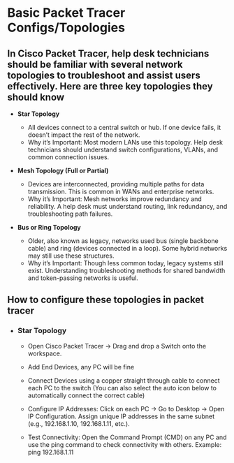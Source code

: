 # Basic Packet Tracer Configs/Topologies

<h2> In Cisco Packet Tracer, help desk technicians should be familiar with several network topologies to troubleshoot and assist users effectively. Here are three key topologies they should know </h2>
  
- <b> Star Topology </b>

  - All devices connect to a central switch or hub. If one device fails, it doesn’t impact the rest of the network.
  - Why it’s Important: Most modern LANs use this topology. Help desk technicians should understand switch configurations, VLANs, and common connection issues.

- <b> Mesh Topology (Full or Partial) </b>

  - Devices are interconnected, providing multiple paths for data transmission. This is common in WANs and enterprise networks.
  - Why it’s Important: Mesh networks improve redundancy and reliability. A help desk must understand routing, link redundancy, and troubleshooting path failures.

- <b> Bus or Ring Topology </b>

  - Older, also known as legacy, networks used bus (single backbone cable) and ring (devices connected in a loop). Some hybrid networks may still use these structures.
  - Why it’s Important: Though less common today, legacy systems still exist. Understanding troubleshooting methods for shared bandwidth and token-passing networks is useful.
 
<H2> How to configure these topologies in packet tracer </H2>

 -  <h3> Star Topology </h3>

    - Open Cisco Packet Tracer → Drag and drop a Switch onto the workspace.

    - Add End Devices, any PC will be fine

    - Connect Devices using a copper straight through cable to connect each PC to the switch (You can also select the auto icon below to automatically connect the correct cable)

    - Configure IP Addresses: Click on each PC → Go to Desktop → Open IP Configuration. Assign unique IP addresses in the same subnet (e.g., 192.168.1.10, 192.168.1.11, etc.).

    - Test Connectivity:
Open the Command Prompt (CMD) on any PC and use the ping command to check connectivity with others.
Example: ping 192.168.1.11
